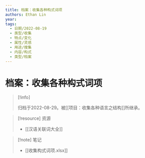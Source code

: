 ```yaml
---
title: 档案：收集各种构式词项
authors: Ethan Lin
year:
tags:
  - 日期/2022-08-19 
  - 类型/收集 
  - 特点/变化 
  - 属性/灵感 
  - 用途/搜集 
  - 内容/构式 
  - 类型/档案 
---
```



# 档案：收集各种构式词项





> [!info]
>
> 归档于2022-08-29。被[[项目：收集各种语言之结构]]所继承。





> [!resource] 资源
> - [[汉语关联词大全]]




> [!note] 笔记
>  - [[收集构式词项.xlsx]]







